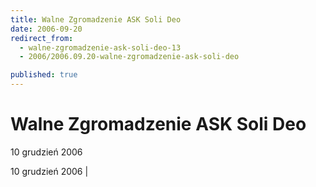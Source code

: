 ```yaml
---
title: Walne Zgromadzenie ASK Soli Deo
date: 2006-09-20
redirect_from: 
  - walne-zgromadzenie-ask-soli-deo-13
  - 2006/2006.09.20-walne-zgromadzenie-ask-soli-deo

published: true
---
```




# Walne Zgromadzenie ASK Soli Deo

<time>10 grudzień 2006</time>

10 grudzień 2006 | 

<!--{{json:{"created_date":"2006-09-20 19:56:28","publish_down":"0000-00-00 00:00:00","id":"375"}}}-->